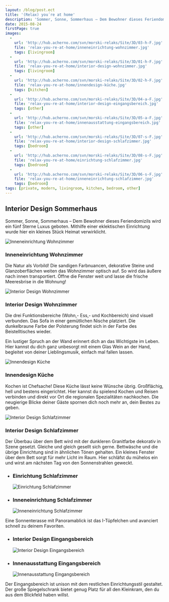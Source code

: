 ```yaml
---
layout: /blog/post.ect
title: '(Relax) you´re at home'
description: 'Sommer, Sonne, Sommerhaus – Dem Bewohner dieses Feriendomizils wird ein fünf Sterne Luxus geboten.  Mithilfe einer eklektischen Einrichtung wurde hier ein kleines Stück Heimat verwirklicht.'
date: 2015-08-24
firstPage: true
images:
  -
    url: 'http://hub.acherno.com/svn/morski-relaks/Site/3D/03-h-F.jpg'
    file: 'relax-you-re-at-home/inneneinrichtung-wohnzimmer.jpg'
    tags: [livingroom]
  -
    url: 'http://hub.acherno.com/svn/morski-relaks/Site/3D/01-h-F.jpg'
    file: 'relax-you-re-at-home/interior-design-wohnzimmer.jpg'
    tags: [livingroom]
  -
    url: 'http://hub.acherno.com/svn/morski-relaks/Site/3D/02-h-F.jpg'
    file: 'relax-you-re-at-home/innendesign-küche.jpg'
    tags: [kitchen]
  -
    url: 'http://hub.acherno.com/svn/morski-relaks/Site/3D/04-a-F.jpg'
    file: 'relax-you-re-at-home/interior-design-eingangsbereich.jpg'
    tags: [other]
  -
    url: 'http://hub.acherno.com/svn/morski-relaks/Site/3D/05-a-F.jpg'
    file: 'relax-you-re-at-home/innenausstattung-eingangsbereich.jpg'
    tags: [other]
  -
    url: 'http://hub.acherno.com/svn/morski-relaks/Site/3D/07-s-F.jpg'
    file: 'relax-you-re-at-home/interior-design-schlafzimmer.jpg'
    tags: [bedroom]
  -
    url: 'http://hub.acherno.com/svn/morski-relaks/Site/3D/08-s-F.jpg'
    file: 'relax-you-re-at-home/einrichtung-schlafzimmer.jpg'
    tags: [bedroom]
  -
    url: 'http://hub.acherno.com/svn/morski-relaks/Site/3D/06-s-F.jpg'
    file: 'relax-you-re-at-home/inneneinrichtung-schlafzimmer.jpg'
    tags: [bedroom]
tags: [private, modern, livingroom, kitchen, bedroom, other]
---
```

## **Interior Design** Sommerhaus
Sommer, Sonne, Sommerhaus – Dem Bewohner dieses Feriendomizils wird ein fünf Sterne Luxus geboten.  Mithilfe einer eklektischen Einrichtung wurde hier ein kleines Stück Heimat verwirklicht.

![Inneneinrichtung Wohnzimmer](relax-you-re-at-home/inneneinrichtung-wohnzimmer.jpg)
### Inneneinrichtung **Wohnzimmer**

Die Natur als Vorbild! Die sandigen Farbnuancen, dekorative Steine und Glanzoberflächen weiten das Wohnzimmer optisch auf. So wird das äußere nach innen transportiert. Öffne die  Fenster weit und lasse die frische Meeresbrise in die Wohnung!

![Interior Design Wohnzimmer](relax-you-re-at-home/interior-design-wohnzimmer.jpg)
### Interior Design **Wohnzimmer**

Die drei Funktionsbereiche (Wohn,- Ess,- und Kochbereich) sind visuell verbunden. Das Sofa in einer gemütlichen Nische platziert. Die dunkelbraune Farbe der Polsterung findet sich  in der Farbe des Beistelltisches wieder. 

Ein lustiger Spruch an der Wand erinnert dich an das Wichtigste im Leben. Hier kannst du dich ganz unbesorgt mit einem Glas Wein an der Hand, begleitet von deiner Lieblingsmusik, einfach mal fallen lassen.   

![Innendesign Küche](relax-you-re-at-home/innendesign-küche.jpg)
### Innendesign **Küche**

Kochen ist Chefsache! Diese Küche lässt keine Wünsche übrig. Großflächig, hell und bestens eingerichtet. Hier kannst du spielend Kochen und Reisen verbinden und direkt vor Ort  die regionalen Spezialitäten nachkochen. Die neugierige Blicke deiner Gäste spornen dich noch mehr an, dein Bestes zu geben.

![Interior Design Schlafzimmer](relax-you-re-at-home/interior-design-schlafzimmer.jpg)
### Interior Design **Schlafzimmer**

Der Überbau über dem Bett wird mit der dunkleren Granitfarbe dekorativ in Szene gesetzt. Gleiche und gleich gesellt sich gerne. Bettwäsche und die übrige Einrichtung sind in ähnlichen Tönen gehalten. Ein kleines Fenster über dem Bett sorgt für mehr Licht im Raum. Hier schläfst du mühelos ein und wirst am nächsten Tag von den Sonnenstrahlen geweckt. 

-   ### Einrichtung **Schlafzimmer**
    ![Einrichtung Schlafzimmer](relax-you-re-at-home/einrichtung-schlafzimmer.jpg)
-   ### Inneneinrichtung **Schlafzimmer**
    ![Inneneinrichtung Schlafzimmer](relax-you-re-at-home/inneneinrichtung-schlafzimmer.jpg)

Eine Sonnenterasse mit Panoramablick ist das I-Tüpfelchen und avanciert schnell zu deinem Favoriten. 

-   ### Interior Design **Eingangsbereich**
    ![Interior Design Eingangsbereich](relax-you-re-at-home/interior-design-eingangsbereich.jpg)
-   ### Innenausstattung **Eingangsbereich**
    ![Innenausstattung Eingangsbereich](relax-you-re-at-home/innenausstattung-eingangsbereich.jpg)

Der Eingangsbereich ist unison mit dem restlichen Einrichtungsstil gestaltet. Der große Spiegelschrank bietet genug Platz für all den Kleinkram, den du aus dem Blickfeld haben willst.
